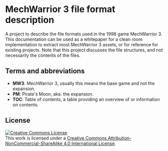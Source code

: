 # MechWarrior 3 file format description

A project to describe the file formats used in the 1998 game MechWarrior 3. This documentation can be used as a whitepaper for a clean room implementation to extract most MechWarrior 3 assets, or for reference for existing projects. Note that this project discusses the file structures, and not necessarily the contents of the files.

## Terms and abbreviations

* **MW3**: MechWarrior 3, usually this means the base game and not the expansion.
* **PM**: Pirate's Moon, aka. the expansion.
* **TOC**: Table of contents, a table providing an overview of or information on contents.

## License

<a rel="license" href="http://creativecommons.org/licenses/by-nc-sa/4.0/"><img alt="Creative Commons License" style="border-width:0" src="https://i.creativecommons.org/l/by-nc-sa/4.0/88x31.png" /></a><br />This work is licensed under a <a rel="license" href="http://creativecommons.org/licenses/by-nc-sa/4.0/">Creative Commons Attribution-NonCommercial-ShareAlike 4.0 International License</a>.
